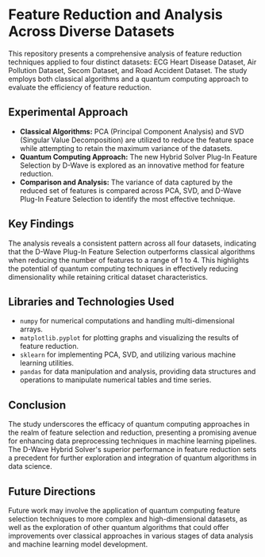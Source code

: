 <h1>Feature Reduction and Analysis Across Diverse Datasets</h1>

<p>This repository presents a comprehensive analysis of feature reduction techniques applied to four distinct datasets: ECG Heart Disease Dataset, Air Pollution Dataset, Secom Dataset, and Road Accident Dataset. The study employs both classical algorithms and a quantum computing approach to evaluate the efficiency of feature reduction.</p>

<h2>Experimental Approach</h2>
<ul>
  <li><b>Classical Algorithms:</b> PCA (Principal Component Analysis) and SVD (Singular Value Decomposition) are utilized to reduce the feature space while attempting to retain the maximum variance of the datasets.</li>
  <li><b>Quantum Computing Approach:</b> The new Hybrid Solver Plug-In Feature Selection by D-Wave is explored as an innovative method for feature reduction.</li>
  <li><b>Comparison and Analysis:</b> The variance of data captured by the reduced set of features is compared across PCA, SVD, and D-Wave Plug-In Feature Selection to identify the most effective technique.</li>
</ul>

<h2>Key Findings</h2>
<p>The analysis reveals a consistent pattern across all four datasets, indicating that the D-Wave Plug-In Feature Selection outperforms classical algorithms when reducing the number of features to a range of 1 to 4. This highlights the potential of quantum computing techniques in effectively reducing dimensionality while retaining critical dataset characteristics.</p>

<h2>Libraries and Technologies Used</h2>
<ul>
  <li><code>numpy</code> for numerical computations and handling multi-dimensional arrays.</li>
  <li><code>matplotlib.pyplot</code> for plotting graphs and visualizing the results of feature reduction.</li>
  <li><code>sklearn</code> for implementing PCA, SVD, and utilizing various machine learning utilities.</li>
  <li><code>pandas</code> for data manipulation and analysis, providing data structures and operations to manipulate numerical tables and time series.</li>
</ul>

<h2>Conclusion</h2>
<p>The study underscores the efficacy of quantum computing approaches in the realm of feature selection and reduction, presenting a promising avenue for enhancing data preprocessing techniques in machine learning pipelines. The D-Wave Hybrid Solver's superior performance in feature reduction sets a precedent for further exploration and integration of quantum algorithms in data science.</p>

<h2>Future Directions</h2>
<p>Future work may involve the application of quantum computing feature selection techniques to more complex and high-dimensional datasets, as well as the exploration of other quantum algorithms that could offer improvements over classical approaches in various stages of data analysis and machine learning model development.</p>
